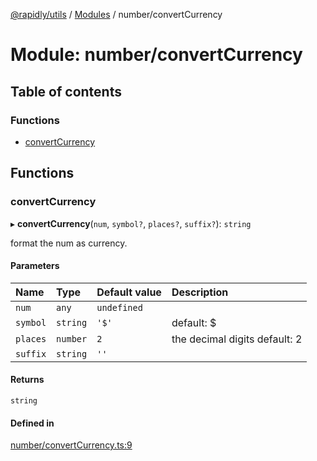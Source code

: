 [@rapidly/utils](../README.md) / [Modules](../modules.md) / number/convertCurrency

# Module: number/convertCurrency

## Table of contents

### Functions

- [convertCurrency](number_convertCurrency.md#convertcurrency)

## Functions

### convertCurrency

▸ **convertCurrency**(`num`, `symbol?`, `places?`, `suffix?`): `string`

format the num as currency.

#### Parameters

| Name | Type | Default value | Description |
| :------ | :------ | :------ | :------ |
| `num` | `any` | `undefined` |  |
| `symbol` | `string` | `'$'` | default: $ |
| `places` | `number` | `2` | the decimal digits default: 2 |
| `suffix` | `string` | `''` |  |

#### Returns

`string`

#### Defined in

[number/convertCurrency.ts:9](https://github.com/canguser/rapidly-utils/blob/966e48c/main/number/convertCurrency.ts#L9)
